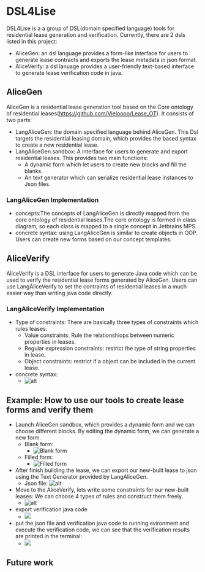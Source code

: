 # DSL4Lise

DSL4Lise is a a group of DSL(domain specified language) tools for residential lease generation and verification. Currently, there are 2 dsls listed in this project:

- AliceGen: an dsl language provides a form-like interface for users to generate lease contracts and exports the lease metadata in json format.
- AliceVerify: a dsl lanuage provides a user-friendly text-based interface to generate lease verification code in java.

## AliceGen

AliceGen is a residential lease generation tool based on the Core ontology of residential leases(https://github.com/Vieloooo/Lease_OT). It consists of two parts:

- LangAliceGen: the domain specified language behind AliceGen. This Dsl targets the residential leasing domain, which provides the based syntax to create a new residential lease.
- LangAliceGen.sandbox: A interface for users to generate and export residential leases. This provides two main functions:
  - A dynamic form which let users to create new blocks and fill the blanks.
  - An text generator which can serialize residential lease instances to Json files.

### LangAliceGen Implementation


- concepts:The concepts of LangAliceGen is directly mapped from the core ontology of residential leases.The core ontology is formed in class diagram, so each class is mapped to a single concept in Jetbrains MPS.
- concrete syntax: using LangAliceGen is similar to create objects in OOP. Users can create new forms based on our concept templates.

## AliceVerify

AliceVerify is a DSL interface for users to generate Java code which can be used to verify the residential lease forms generated by AliceGen. Users can use LangAliceVerify to set the contraints of residential leases in a much easier way than writing java code directly.

### LangAliceVerify Implementation

- Type of constraints: There are basically three types of constraints which rules leases: 
  - Value constraints: Rule the relationshiops between numeric properties in leases. 
  - Regular expression constraints: restrict the type of string properties in lease. 
  - Object constraints: restrict if a object can be included in the current lease.
- concrete syntax: 
    - ![alt](assets/blank_aliceverify.png)
## Example: How to use our tools to create lease forms and verify them

- Launch AliceGen sandbox, which provides a dynamic form and we can choose different blocks. By editing the dynamic form, we can generate a new form.
    - Blank form:
      - ![Blank form](assets/alicegen_blank_form.png)
    - Filled form:
      - ![Filled form](assets/Alice_gen_filled_form.png)
- After finish building the lease,  we can export our new-built lease to json using the Text Generator provided by LangAliceGen. 
  - Json file: ![alt](assets/json.png)
- Move to the AliceVerify, lets write some constraints for our new-built leases: We can choose 4 types of rules and construct them freely. 
  - ![alt](assets/Screenshot%20from%202022-11-16%2023-07-51.png)
- export verification java code
  - ![](assets/gened_java.png)
- put the json file and verification java code to running evironment and execute the verification code, we can see that the verification results are printed in the terminal: 
  - ![](assets/running.png)

## Future work

